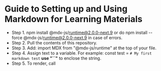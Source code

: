 # Guide to Setting up and Using Markdown for Learning Materials

- Step 1. npm install @mdx-js/runtime@2.0.0-next.9 or do npm install --force @mdx-js/runtime@2.0.0-next.9 in case of errors.
- Step 2. Pull the contents of this repository. 
- Step 3. Add: import MDX from "@mdx-js/runtime" at the top of your file.
- Step 4. Assign text to a variable. For example: const test = `# My first markdown test` **use "``"** to enclose the string.
- Step 5. To render, call <Markdown mdx = {test} />
